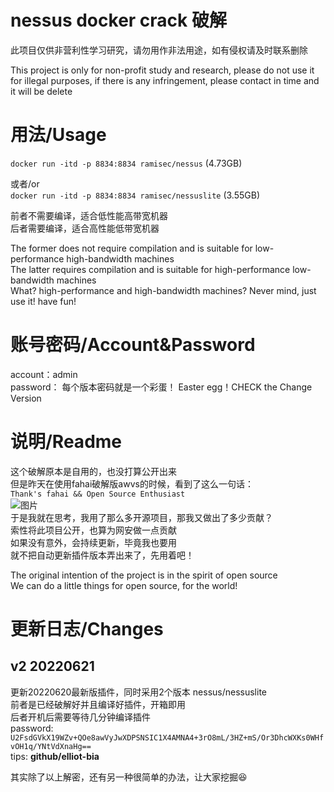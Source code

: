 # nessus docker crack 破解

此项目仅供非营利性学习研究，请勿用作非法用途，如有侵权请及时联系删除

This project is only for non-profit study and research, please do not use it for illegal purposes, if there is any infringement, please contact in time and it will be delete

# 用法/Usage
`docker run -itd -p 8834:8834 ramisec/nessus`   (4.73GB)

或者/or  
`docker run -itd -p 8834:8834 ramisec/nessuslite` (3.55GB)

前者不需要编译，适合低性能高带宽机器  
后者需要编译，适合高性能低带宽机器

The former does not require compilation and is suitable for low-performance high-bandwidth machines  
The latter requires compilation and is suitable for high-performance low-bandwidth machines  
What? high-performance and high-bandwidth machines? Never mind, just use it! have fun!

# 账号密码/Account&Password
account：admin  
password： 每个版本密码就是一个彩蛋！ Easter egg！CHECK the Change Version  

# 说明/Readme
这个破解原本是自用的，也没打算公开出来    
但是昨天在使用fahai破解版awvs的时候，看到了这么一句话：  
`Thank's fahai && Open Source Enthusiast `  
![图片](https://user-images.githubusercontent.com/40572216/174698816-440d4969-f9d6-4c7d-982c-9af9c4a3e875.png)  
于是我就在思考，我用了那么多开源项目，那我又做出了多少贡献？    
索性将此项目公开，也算为网安做一点贡献    
如果没有意外，会持续更新，毕竟我也要用    
就不把自动更新插件版本弄出来了，先用着吧！  

The original intention of the project is in the spirit of open source    
We can do a little things for open source, for the world!  

# 更新日志/Changes

## v2 20220621
更新20220620最新版插件，同时采用2个版本 nessus/nessuslite  
前者是已经破解好并且编译好插件，开箱即用    
后者开机后需要等待几分钟编译插件    
password:   
`U2FsdGVkX19WZv+QOe8awVyJwXDPSNSIC1X4AMNA4+3rO8mL/3HZ+mS/Or3DhcWXKs0WHfvOH1q/YNtVdXnaHg==`  
tips: __github/elliot-bia__  

其实除了以上解密，还有另一种很简单的办法，让大家挖掘😆
